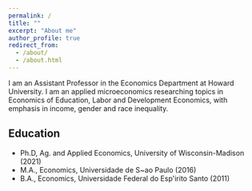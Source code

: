 ```yaml
---
permalink: /
title: ""
excerpt: "About me"
author_profile: true
redirect_from: 
  - /about/
  - /about.html
---
```


I am an Assistant Professor in the Economics Department at Howard University. I am an applied microeconomics researching topics in Economics of Education, Labor and Development Economics, with emphasis in income, gender and race inequality.

<h2>Education</h2>

  * Ph.D, Ag. and Applied Economics, University of Wisconsin-Madison (2021)
  * M.A., Economics, Universidade de S\~ao Paulo (2016)
  * B.A., Economics, Universidade Federal do Esp\'irito Santo (2011)
